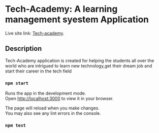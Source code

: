 # Tech-Academy: A learning management syestem Application

Live site link: [Tech-academy](https://github.com/facebook/create-react-app).

## Description
Tech-Academy application is created for helping the students all over the world who are intrigued to learn new technology,get their dream job and start their career  in the tech field

### `npm start`

Runs the app in the development mode.\
Open [http://localhost:3000](http://localhost:3000) to view it in your browser.

The page will reload when you make changes.\
You may also see any lint errors in the console.

### `npm test`






